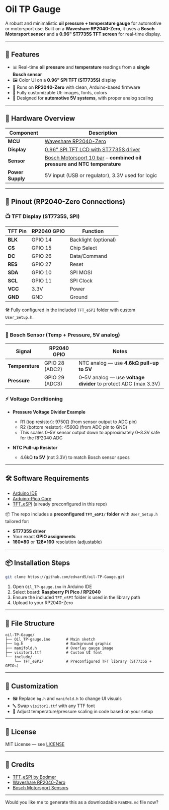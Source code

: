 
# Oil TP Gauge

A robust and minimalistic **oil pressure + temperature gauge** for automotive or motorsport use. Built on a **Waveshare RP2040-Zero**, it uses a **Bosch Motorsport sensor** and a **0.96" ST7735S TFT screen** for real-time display.

---

## 🚗 Features

- 📊 Real-time **oil pressure** and **temperature** readings from a **single Bosch sensor**
- 🖼️ Color UI on a **0.96” SPI TFT (ST7735S)** display
- 🧠 Runs on **RP2040-Zero** with clean, Arduino-based firmware
- 🧩 Fully customizable UI: images, fonts, colors
- 🔌 Designed for **automotive 5V systems**, with proper analog scaling

---

## 🧰 Hardware Overview

| Component         | Description |
|------------------|-------------|
| **MCU**          | [Waveshare RP2040-Zero](https://www.waveshare.com/wiki/RP2040-Zero) |
| **Display**      | [0.96" SPI TFT LCD with ST7735S driver](https://a.aliexpress.com/_Exmp90m) |
| **Sensor**       | [Bosch Motorsport 10 bar](https://www.bosch-motorsport.com/content/downloads/Raceparts/en-GB/54249355.html) – **combined oil pressure and NTC temperature** |
| **Power Supply** | 5V input (USB or regulator), 3.3V used for logic

---

## 🔌 Pinout (RP2040-Zero Connections)

### 📺 TFT Display (ST7735S, SPI)

| TFT Pin | RP2040 GPIO | Function        |
|---------|-------------|-----------------|
| **BLK** | GPIO 14     | Backlight (optional) |
| **CS**  | GPIO 15     | Chip Select     |
| **DC**  | GPIO 26     | Data/Command    |
| **RES** | GPIO 27     | Reset           |
| **SDA** | GPIO 10     | SPI MOSI        |
| **SCL** | GPIO 11     | SPI Clock       |
| **VCC** | 3.3V        | Power           |
| **GND** | GND         | Ground          |

🛠 Fully configured in the included `TFT_eSPI` folder with custom `User_Setup.h`.

---

### 🧪 Bosch Sensor (Temp + Pressure, 5V analog)

| Signal         | RP2040 GPIO | Notes |
|----------------|-------------|-------|
| **Temperature** | GPIO 28 (ADC2) | NTC analog — use **4.6kΩ pull-up to 5V** |
| **Pressure**    | GPIO 29 (ADC3) | 0–5V analog — use **voltage divider** to protect ADC (max 3.3V) |

### ⚡ Voltage Conditioning

- **Pressure Voltage Divider Example**  
  - R1 (top resistor): 9750Ω (from sensor output to ADC pin)  
  - R2 (bottom resistor): 4560Ω (from ADC pin to GND)  
  - This scales 0–5V sensor output down to approximately 0–3.3V safe for the RP2040 ADC

- **NTC Pull-up Resistor**  
  - 4.6kΩ **to 5V** (not 3.3V) to match Bosch sensor specs

---

## 🛠 Software Requirements

- [Arduino IDE](https://www.arduino.cc/en/software)
- [Arduino-Pico Core](https://github.com/earlephilhower/arduino-pico)
- [TFT_eSPI](https://github.com/Bodmer/TFT_eSPI) (already preconfigured in this repo)

📦 The repo includes a **preconfigured `TFT_eSPI/` folder** with `User_Setup.h` tailored for:
- **ST7735S driver**
- Your exact **GPIO assignments**
- **160×80** or **128×160** resolution (adjustable)

---

## 📦 Installation Steps

```bash
git clone https://github.com/edvard5/oil-TP-Gauge.git
```

1. Open `Oil_TP-gauge.ino` in Arduino IDE  
2. Select board: **Raspberry Pi Pico / RP2040**  
3. Ensure the included `TFT_eSPI` folder is used in the library path  
4. Upload to your RP2040-Zero

---

## 📁 File Structure

```
oil-TP-Gauge/
├── Oil_TP-gauge.ino       # Main sketch
├── bg.h                   # Background graphic
├── manifold.h             # Overlay gauge image
├── visitor1.ttf           # Custom UI font
└── include/
    └── TFT_eSPI/          # Preconfigured TFT library (ST7735S + GPIOs)
```

---

## 🧩 Customization

- 🖼 Replace `bg.h` and `manifold.h` to change UI visuals
- 🔤 Swap `visitor1.ttf` with any TTF font
- 📐 Adjust temperature/pressure scaling in code based on your setup

---

## 📄 License

MIT License — see [LICENSE](LICENSE)

---

## 🙏 Credits

- [TFT_eSPI by Bodmer](https://github.com/Bodmer/TFT_eSPI)  
- [Waveshare RP2040-Zero](https://www.waveshare.com/wiki/RP2040-Zero)  
- [Bosch Motorsport Sensors](https://www.bosch-motorsport.com/)

---

Would you like me to generate this as a downloadable `README.md` file now?  
